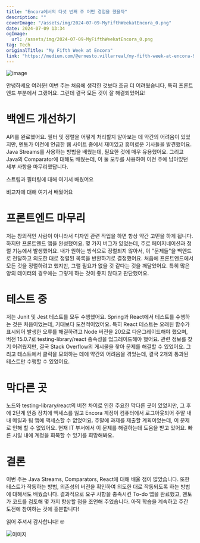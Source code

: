 ```yaml
---
title: "Encora에서의 다섯 번째 주 어떤 경험을 했을까"
description: ""
coverImage: "/assets/img/2024-07-09-MyFifthWeekatEncora_0.png"
date: 2024-07-09 13:34
ogImage:
  url: /assets/img/2024-07-09-MyFifthWeekatEncora_0.png
tag: Tech
originalTitle: "My Fifth Week at Encora"
link: "https://medium.com/@ernesto.villarreal/my-fifth-week-at-encora-9da9e1e88219"
---
```


![image](/assets/img/2024-07-09-MyFifthWeekatEncora_0.png)

안녕하세요 여러분! 이번 주는 처음에 생각한 것보다 조금 더 어려웠습니다, 특히 프론트엔드 부분에서 그랬어요. 그런데 결국 모든 것이 잘 해결되었어요!

# 백엔드 개선하기

API를 완료했어요. 필터 및 정렬을 어떻게 처리할지 알아보는 데 약간의 어려움이 있었지만, 멘토가 이전에 언급한 웹 사이트 중에서 재미있고 흥미로운 기사들을 발견했어요. Java Streams를 사용하는 방법을 배웠는데, 필요한 것에 매우 유용했어요. 그리고 Java의 Comparator에 대해도 배웠는데, 이 둘 모두를 사용하여 이전 주에 남아있던 세부 사항을 마무리했답니다.

<div class="content-ad"></div>

스트림과 필터링에 대해 여기서 배웠어요

비교자에 대해 여기서 배웠어요

# 프론트엔드 마무리

저는 창의적인 사람이 아니라서 디자인 관련 작업을 하면 항상 약간 고민을 하게 됩니다. 하지만 프론트엔드 앱을 완성했어요. 몇 가지 버그가 있었는데, 주로 페이지네이션과 정렬 기능에서 발생했어요. 내가 원하는 방식으로 정렬되지 않아서, 이 "문제들"을 백엔드로 전달하고 의도한 대로 정렬된 목록을 반환하기로 결정했어요. 처음에 프론트엔드에서 모든 것을 정렬하려고 했지만, 그럴 필요가 없을 것 같다는 것을 깨달았어요. 특히 많은 양의 데이터의 경우에는 그렇게 하는 것이 좋지 않다고 판단했어요.

<div class="content-ad"></div>

# 테스트 중

저는 Junit 및 Jest 테스트를 모두 수행했어요. Spring과 React에서 테스트를 수행하는 것은 처음이었는데, 기대보다 도전적이었어요. 특히 React 테스트는 오래된 함수가 표시되어 발생한 오류를 해결하려고 Node 버전을 20으로 다운그레이드해야 했으며, 버전 15.0.7로 testing-library/react 종속성을 업그레이드해야 했어요. 관련 정보를 찾기 어려웠지만, 결국 Stack Overflow의 게시물을 찾아 문제를 해결할 수 있었어요. 그리고 테스트에서 클릭을 모의하는 데에 약간의 어려움을 겪었는데, 결국 2개의 통과된 테스트만 수행할 수 있었어요.

# 막다른 곳

노드와 testing-library/react의 버전 차이로 인한 주요한 막다른 곳이 있었지만, 그 후에 2단계 인증 장치에 액세스를 잃고 Encora 계정이 컴퓨터에서 로그아웃되어 주말 내내 메일과 팀 앱에 액세스할 수 없었어요. 주말에 과제를 제출할 계획이었는데, 이 문제로 인해 할 수 없었어요. 현재 IT 부서에서 이 문제를 해결하는데 도움을 받고 있어요. 빠른 시일 내에 계정을 회복할 수 있기를 희망해봐요.

<div class="content-ad"></div>

# 결론

이번 주는 Java Streams, Comparators, React에 대해 배울 점이 많았습니다. 또한 테스트가 작동하는 방법, 의존성의 버전을 확인하여 의도한 대로 작동되도록 하는 방법에 대해서도 배웠습니다. 결과적으로 요구 사항을 충족시킨 To-do 앱을 완료했고, 멘토가 코드를 검토해 몇 가지 향상할 점을 조언해 주었습니다. 아직 학습을 계속하고 주간 도전에 참여하는 것에 흥분합니다!

읽어 주셔서 감사합니다! 🤓

![이미지](/assets/img/2024-07-09-MyFifthWeekatEncora_1.png)
